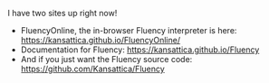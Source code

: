 I have two sites up right now!
- FluencyOnline, the in-browser Fluency interpreter is here: <https://kansattica.github.io/FluencyOnline/>
- Documentation for Fluency: <https://kansattica.github.io/Fluency>
- And if you just want the Fluency source code: <https://github.com/Kansattica/Fluency>